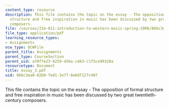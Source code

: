 ```yaml
---
content_type: resource
description: This file contains the topic on the essay - The opposition of formal
  structure and free inspiration in music has been discussed by two great twentieth-century
  composers.
file: /courses/21m-011-introduction-to-western-music-spring-2006/86bc3ea082b8fed12e770a6df127c407_essay_3.pdf
file_type: application/pdf
learning_resource_types:
- Assignments
ocw_type: OCWFile
parent_title: Assignments
parent_type: CourseSection
parent_uid: a70f7e23-8259-456a-c463-c1f5ce99328a
resourcetype: Document
title: essay_3.pdf
uid: 86bc3ea0-82b8-fed1-2e77-0a6df127c407
---
```

This file contains the topic on the essay - The opposition of formal structure and free inspiration in music has been discussed by two great twentieth-century composers.

